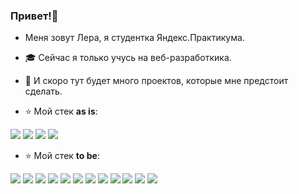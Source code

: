 ### Привет!👋
- Меня зовут Лера, я студентка Яндекс.Практикума.
- :mortar_board: Сейчас я только учусь на веб-разработкика.
- :bell: И скоро тут будет много проектов, которые мне предстоит сделать.
 
- :star: Мой стек <b>as is</b>:
<p><img src="https://img.icons8.com/color/48/000000/html-5--v1.png"/>
<img src="https://img.icons8.com/color/48/000000/css3.png"/>
<img src="https://img.icons8.com/color/48/000000/javascript--v1.png"/>
<img src="https://img.icons8.com/ios-filled/50/000000/github.png"/></p>

- :star: Мой стек <b>to be</b>:
<p><img src="https://img.icons8.com/color/48/000000/html-5--v1.png"/>
<img src="https://img.icons8.com/color/48/000000/css3.png"/>
<img src="https://img.icons8.com/color/48/000000/javascript--v1.png"/>
<img src="https://img.icons8.com/ios-filled/50/000000/github.png"/>
<img src="https://img.icons8.com/color/48/000000/react-native.png"/>
<img src="https://img.icons8.com/color/48/000000/redux.png"/>
<img src="https://img.icons8.com/color/48/000000/typescript.png"/>
<img src="https://img.icons8.com/color/48/000000/nodejs.png"/>
<img src="https://img.icons8.com/color/48/000000/mongodb.png"/>
<img src="https://img.icons8.com/color/48/000000/postgreesql.png"/>
<img src="https://img.icons8.com/color/48/000000/sql.png"/>
<img src="https://img.icons8.com/color/48/000000/docker.png"/></p>